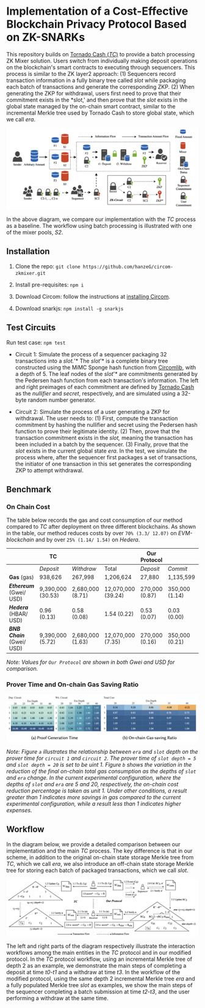 # Implementation of a Cost-Effective Blockchain Privacy Protocol Based on ZK-SNARKs

This repository builds on [Tornado Cash (*TC*)](https://github.com/tornadocash/tornado-core.git) to provide a batch processing ZK Mixer solution. Users switch from individually making deposit operations on the blockchain's smart contracts to executing through sequencers. This process is similar to the ZK layer2 approach: (1) Sequencers record transaction information in a fully binary tree called *slot* while packaging each batch of transactions and generate the corresponding ZKP. (2) When generating the ZKP for withdrawal, users first need to prove that their commitment exists in the *slot,' and then prove that the *slot* exists in the global state managed by the on-chain smart contract, similar to the incremental Merkle tree used by Tornado Cash to store global state, which we call *era*.

![Workflow in TC and in the protocol after adopting SNARKs for batch processing](figure/lifecircle.png)

In the above diagram, we compare our implementation with the *TC* process as a baseline. The workflow using batch processing is illustrated with one of the mixer pools, *S2*.

## Installation

1. Clone the repo: `git clone https://github.com/hanzeG/circom-zkmixer.git`

2. Install pre-requisites: `npm i`

3. Download Circom: follow the instructions at [installing Circom](https://docs.circom.io/getting-started/installation/).

4. Download snarkjs: `npm install -g snarkjs`

## Test Circuits

Run test case: `npm test`

- Circuit 1: Simulate the process of a sequencer packaging 32 transactions into a *slot.*'* The *slot*'* is a complete binary tree constructed using the MiMC Sponge hash function from [Circomlib](https://github.com/iden3/circomlib), with a depth of 5. The leaf nodes of the *slot*'* are commitments generated by the Pedersen hash function from each transaction's information. The left and right preimages of each commitment are defined by [Tornado Cash](https://berkeley-defi.github.io/assets/material/Tornado%20Cash%20Whitepaper.pdf) as the *nullifier* and *secret*, respectively, and are simulated using a 32-byte random number generator.

- Circuit 2: Simulate the process of a user generating a ZKP for withdrawal. The user needs to: (1) First, compute the transaction commitment by hashing the nullifier and secret using the Pedersen hash function to prove their legitimate identity. (2) Then, prove that the transaction commitment exists in the *slot,* meaning the transaction has been included in a batch by the sequencer. (3) Finally, prove that the *slot* exists in the current global state *era*. In the test, we simulate the process where, after the sequencer first packages a set of transactions, the initiator of one transaction in this set generates the corresponding ZKP to attempt withdrawal.

## Benchmark

### On Chain Cost
The table below records the gas and cost consumption of our method compared to *TC* after deployment on three different blockchains. As shown in the table, our method reduces costs by over `70% (3.3/ 12.07)` on *EVM-blockchain* and by over `25% (1.14/ 1.54)` on *Hedera*.

|                             | **TC**            |                  |                    | **Our Protocol** |                |                  |                  |
| --------------------------- | ----------------- | ---------------- | ------------------ | ---------------- | -------------- | ---------------- | ---------------- |
|                             | _Deposit_         | _Withdraw_       | Total              | _Deposit_        | _Commit_       | _Withdraw_       | Total            |
| **Gas** (gas)               | 938,626           | 267,998          | 1,206,624          | 27,880           | 1,135,599      | 267,964          | 1,431,443        |
| **_Ethereum_** (Gwei/ USD)  | 9,390,000 (30.53) | 2,680,000 (8.71) | 12,070,000 (39.24) | 270,000 (0.87)   | 350,000 (1.14) | 2,680,000 (8.71) | 3,300,000        |
| **_Hedera_** (HBAR/ USD)    | 0.96 (0.13)       | 0.58 (0.08)      | 1.54 (0.22)        | 0.53 (0.07)      | 0.03 (0.00)    | 0.58 (0.08)      | 1.14             |
| **_BNB Chain_** (Gwei/ USD) | 9,390,000 (5.72)  | 2,680,000 (1.63) | 12,070,000 (7.35)  | 270,000 (0.16)   | 350,000 (0.21) | 2,680,000 (1.63) | 3,300,000 (2.01) |

*Note: Values for `Our Protocol` are shown in both Gwei and USD for comparison.*

### Prover Time and On-chain Gas Saving Ratio

![Benchmark](figure/benchmark.png)

*Note: Figure `a` illustrates the relationship between `era` and `slot` depth on the prover time for `circuit 1` and `circuit 2`. The prover time of `slot depth = 5` and `slot depth = 20` is set to be uint 1. Figure `b` shows the variation in the reduction of the final on-chain total gas consumption as the depths of `slot` and `era` change. In the current experimental configuration, where the depths of `slot` and `era` are 5 and 20, respectively, the on-chain cost reduction percentage is taken as unit 1. Under other conditions, a result greater than 1 indicates more savings in gas compared to the current experimental configuration, while a result less than 1 indicates higher expenses.*

## Workflow

In the diagram below, we provide a detailed comparison between our implementation and the main *TC* process. The key difference is that in our scheme, in addition to the original on-chain state storage Merkle tree from *TC*, which we call *era*, we also introduce an off-chain state storage Merkle tree for storing each batch of packaged transactions, which we call *slot*.

![Workflow Details](figure/reducing_cost.png)

The left and right parts of the diagram respectively illustrate the interaction workflows among the main entities in the *TC* protocol and in our modified protocol. In the *TC* protocol workflow, using an incremental Merkle tree of depth 2 as an example, we demonstrate the main steps of completing a deposit at time *t0*-*t1* and a withdraw at time *t3*. In the workflow of the modified protocol, using the same depth 2 incremental Merkle tree *era* and a fully populated Merkle tree *slot* as examples, we show the main steps of the sequencer completing a batch submission at time *t2*-*t3*, and the user performing a withdraw at the same time.